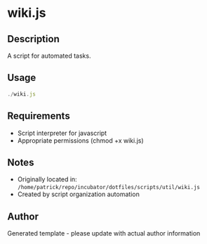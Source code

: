 # wiki.js

## Description
A script for automated tasks.

## Usage
```javascript
./wiki.js
```

## Requirements
- Script interpreter for javascript
- Appropriate permissions (chmod +x wiki.js)

## Notes
- Originally located in: `/home/patrick/repo/incubator/dotfiles/scripts/util/wiki.js`
- Created by script organization automation

## Author
Generated template - please update with actual author information
